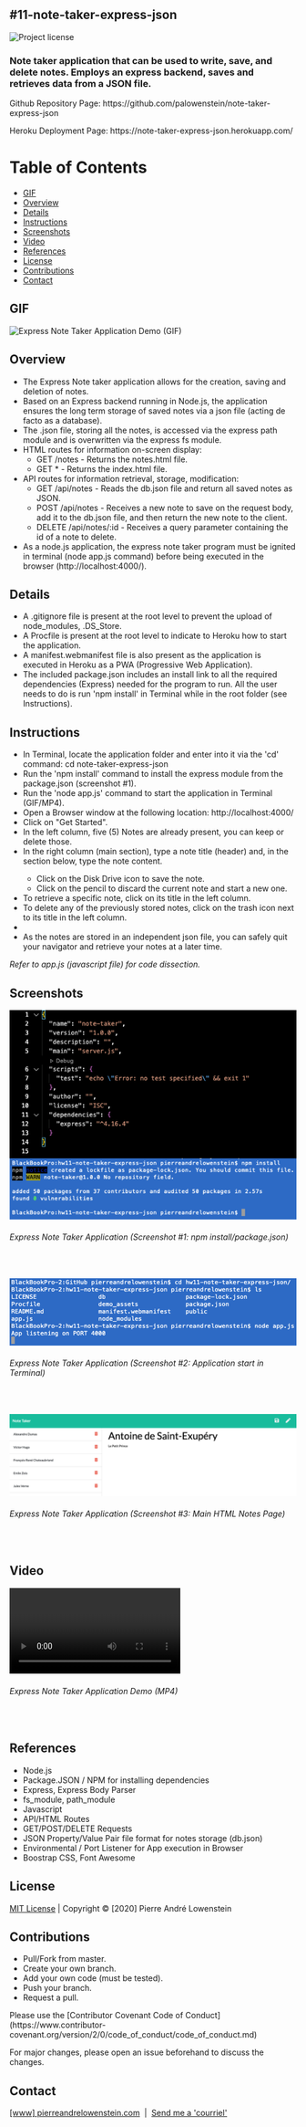 ## #11-note-taker-express-json 
![Project license](https://img.shields.io/badge/license-MIT,https://choosealicense.com/licenses/mit/-brightgreen)

<h3>Note taker application that can be used to write, save, and delete notes. Employs an express backend, saves and retrieves data from a JSON file.</h3>
<p>Github Repository Page: https://github.com/palowenstein/note-taker-express-json</p>
<p>Heroku Deployment Page: https://note-taker-express-json.herokuapp.com/</p>

# Table of Contents
  * [GIF](#Gif)
  * [Overview](#Overview)
  * [Details](#Details)
  * [Instructions](#Instructions)
  * [Screenshots](#Screenshots)
  * [Video](#Video)
  * [References](#References)
  * [License](#License)
  * [Contributions](#Contributions)
  * [Contact](#Contact)

## GIF
![Express Note Taker Application Demo (GIF)](./demo_assets/ucla-hw11-express-note-taker-application-demo.gif "Express Note Taker Application Demo (GIF)")

## Overview
<ul>
<li>The Express Note taker application allows for the creation, saving and deletion of notes.</li>
<li>Based on an Express backend running in Node.js, the application ensures the long term storage of saved notes via a json file (acting de facto as a database).
<li>The .json file, storing all the notes, is accessed via the express path module and is overwritten via the express fs module.</li>
<li>HTML routes for information on-screen display:
    <ul>
    <li>GET /notes - Returns the notes.html file.</li>
    <li>GET * - Returns the index.html file.</li>
    </ul>
</li>
<li>API routes for information retrieval, storage, modification:
    <ul>
    <li>GET /api/notes - Reads the db.json file and return all saved notes as JSON.</li>
    <li>POST /api/notes - Receives a new note to save on the request body, add it to the db.json file, and then return the new note to the client.</li>
    <li>DELETE /api/notes/:id - Receives a query parameter containing the id of a note to delete.</li>
    </ul>
</li>
<li>As a node.js application, the express note taker program must be ignited in terminal (node app.js command) before being executed in the browser (http://localhost:4000/).</li>
</ul>

## Details
<ul>
<li>A .gitignore file is present at the root level to prevent the upload of node_modules, .DS_Store.</li>
<li>A Procfile is present at the root level to indicate to Heroku how to start the application.</li>
<li>A manifest.webmanifest file is also present as the application is executed in Heroku as a PWA (Progressive Web Application).</li>
<li>The included package.json includes an install link to all the required dependencies (Express) needed for the program to run. All the user needs to do is run 'npm install' in Terminal while in the root folder (see Instructions).</li>
</ul>

## Instructions
<ul>
<li>In Terminal, locate the application folder and enter into it via the 'cd' command: cd note-taker-express-json</li>
<li>Run the 'npm install' command to install the express module from the package.json (screenshot #1).</li>
<li>Run the 'node app.js' command to start the application in Terminal (GIF/MP4).</li>
<li>Open a Browser window at the following location: http://localhost:4000/</li>
<li>Click on "Get Started".</li>
<li>In the left column, five (5) Notes are already present, you can keep or delete those.</li>
<li>In the right column (main section), type a note title (header) and, in the section below, type the note content.</li>
  <ul>
      <li>Click on the Disk Drive icon to save the note.</li>
      <li>Click on the pencil to discard the current note and start a new one.</li>
  </ul>
<li>To retrieve a specific note, click on its title in the left column.</li>
<li>To delete any of the previously stored notes, click on the trash icon next to its title in the left column.<li>
<li>As the notes are stored in an independent json file, you can safely quit your navigator and retrieve your notes at a later time.</li>
</ul>

<p><i>Refer to app.js (javascript file) for code dissection.</i></p>

## Screenshots
![Express Note Taker Application (Screenshot #1: npm install/package.json)](./demo_assets/ucla-hw11-express-note-taker-application-npm-install-package-json.png?raw=true "Express Note Taker Application (Screenshot #1: npm install/package.json)")
<h6>Express Note Taker Application (Screenshot #1: npm install/package.json)</h6>
<br />

![Express Note Taker Application (Screenshot #2: Application start in Terminal)](./demo_assets/ucla-hw11-express-note-taker-application-terminal-start.png?raw=true "Express Note Taker Application (Screenshot #2: Application start in Terminal)")
<h6>Express Note Taker Application (Screenshot #2: Application start in Terminal)</h6>
<br />

![Express Note Taker Application (Screenshot #3: Main HTML Notes Page)](./demo_assets/ucla-hw11-express-note-taker-application-main-html-notes-page.png?raw=true "Express Note Taker Application (Screenshot #3: Main HTML Notes Page)")
<h6>Express Note Taker Application (Screenshot #3: Main HTML Notes Page)</h6>
<br />

## Video
![Express Note Taker Application Demo (MP4)](./demo_assets/ucla-hw11-express-note-taker-application-demo.mp4 "Express Note Taker Application Demo (MP4)")
<h6>Express Note Taker Application Demo (MP4)</h6>
<br />

## References
<ul>
<li>Node.js</li>
<li>Package.JSON / NPM for installing dependencies</li>
<li>Express, Express Body Parser</li>
<li>fs_module, path_module</li>
<li>Javascript</li>
<li>API/HTML Routes</li>
<li>GET/POST/DELETE Requests</li>
<li>JSON Property/Value Pair file format for notes storage (db.json)</li>
<li>Environmental / Port Listener for App execution in Browser</li>
<li>Boostrap CSS, Font Awesome</li>
</ul>

 ## License
<p>
<a href="./MITlicense.txt">MIT License</a> | Copyright © [2020] Pierre André Lowenstein
</p>

 ## Contributions
<ul>
<li>Pull/Fork from master.</li>
<li>Create your own branch.</li>
<li>Add your own code (must be tested).</li>
<li>Push your branch.</li>
<li>Request a pull.</li>
</ul>

<p>Please use the [Contributor Covenant Code of Conduct](https://www.contributor-covenant.org/version/2/0/code_of_conduct/code_of_conduct.md)</p>
<p>For major changes, please open an issue beforehand to discuss the changes.</p>

 ## Contact
<p>
<a href="https://pierreandrelowenstein.com" title="[www] Pierre Andr&eacute; Lowenstein" target="_blank">[www] pierreandrelowenstein.com</a>
&nbsp;|&nbsp;
<a href="mailto:soundtrackspecialist@gmail.com" title="Courriel">Send me a 'courriel'</a>
</p>